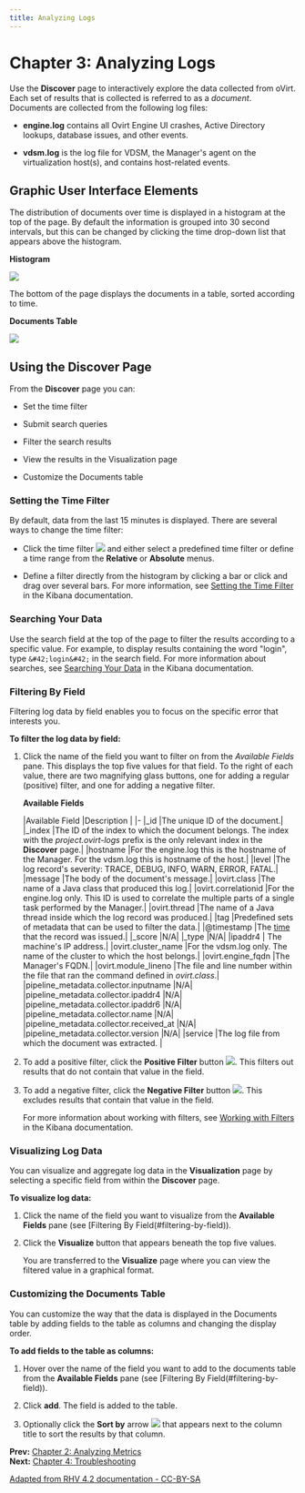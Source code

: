```yaml
---
title: Analyzing Logs
---
```


# Chapter 3: Analyzing Logs

Use the **Discover** page to interactively explore the data collected from oVirt. Each set of results that is collected is referred to as a *document*. Documents are collected from the following log files:

* **engine.log** contains all Ovirt Engine UI crashes, Active Directory lookups, database issues, and other events.

* **vdsm.log** is the log file for VDSM, the Manager's agent on the virtualization host(s), and contains host-related events.

## Graphic User Interface Elements

The distribution of documents over time is displayed in a histogram at the top of the page. By default the information is grouped into 30 second intervals, but this can be changed by clicking the time drop-down list that appears above the histogram.

**Histogram**

![](/images/metrics-user-guide/histogram.png)

The bottom of the page displays the documents in a table, sorted according to time.

**Documents Table**

![](/images/metrics-user-guide/doctable.png)

## Using the Discover Page

From the **Discover** page you can:

* Set the time filter

* Submit search queries

* Filter the search results

* View the results in the Visualization page

* Customize the Documents table

### Setting the Time Filter

By default, data from the last 15 minutes is displayed. There are several ways to change the time filter:

* Click the time filter ![](/images/metrics-user-guide/timefilter.png) and either select a predefined time filter or define a time range from the **Relative** or **Absolute** menus.

* Define a filter directly from the histogram by clicking a bar or click and drag over several bars.
For more information, see [Setting the Time Filter](https://www.elastic.co/guide/en/kibana/4.5/discover.html#set-time-filter) in the Kibana documentation.

### Searching Your Data

Use the search field at the top of the page to filter the results according to a specific value. For example, to display results containing the word "login", type `&#42;login&#42;` in the search field. For more information about searches, see [Searching Your Data](https://www.elastic.co/guide/en/kibana/4.5/discover.html#search) in the Kibana documentation.

### Filtering By Field

Filtering log data by field enables you to focus on the specific error that interests you.

**To filter the log data by field:**

1. Click the name of the field you want to filter on from the *Available Fields* pane. This displays the top five values for that field. To the right of each value, there are two magnifying glass buttons, one for adding a regular (positive) filter, and one for adding a negative filter.

   **Available Fields**

   |Available Field |Description |
   |-
   |_id |The unique ID of the document.|
   |_index |The ID of the index to which the document belongs. The index with the _project.ovirt-logs_ prefix is the only relevant index in the **Discover** page.|
   |hostname |For the engine.log this is the hostname of the Manager. For the vdsm.log this is hostname of the host.|
   |level |The log record's severity: TRACE, DEBUG, INFO, WARN, ERROR, FATAL.|
   |message |The body of the document's message.|
   |ovirt.class |The name of a Java class that produced this log.|
   |ovirt.correlationid |For the engine.log only. This ID is used to correlate the multiple parts of a single task performed by the Manager.|
   |ovirt.thread |The name of a Java thread inside which the log record was produced.|
   |tag |Predefined sets of metadata that can be used to filter the data.|
   |@timestamp |The [time](../Troubleshooting#information-is-missing-from-kibana) that the record was issued.|
   |_score |N/A|
   |_type |N/A|
   |ipaddr4 | The machine's IP address.|
   |ovirt.cluster_name |For the vdsm.log only. The name of the cluster to which the host belongs.|
   |ovirt.engine_fqdn |The Manager's FQDN.|
   |ovirt.module_lineno |The file and line number within the file that ran the command defined in _ovirt.class_.|
   |pipeline_metadata.collector.inputname |N/A|
   |pipeline_metadata.collector.ipaddr4 |N/A|
   |pipeline_metadata.collector.ipaddr6 |N/A|
   |pipeline_metadata.collector.name |N/A|
   |pipeline_metadata.collector.received_at |N/A|
   |pipeline_metadata.collector.version |N/A|
   |service |The log file from which the document was extracted. |

2. To add a positive filter, click the **Positive Filter** button ![](/images/metrics-user-guide/PositiveFilter.png). This filters out results that do not contain that value in the field.

3. To add a negative filter, click the **Negative Filter** button ![](/images/metrics-user-guide/NegativeFilter.png). This excludes results that contain that value in the field.

   For more information about working with filters, see [Working with Filters](https://www.elastic.co/guide/en/kibana/4.5/discover.html#discover-filters) in the Kibana documentation.

### Visualizing Log Data

You can visualize and aggregate log data in the **Visualization** page by selecting a specific field from within the **Discover** page.

**To visualize log data:**

1. Click the name of the field you want to visualize from the **Available Fields** pane (see [Filtering By Field(#filtering-by-field)).

2. Click the **Visualize** button that appears beneath the top five values.

   You are transferred to the **Visualize** page where you can view the filtered value in a graphical format.

### Customizing the Documents Table

You can customize the way that the data is displayed in the Documents table by adding fields to the table as columns and changing the display order.

**To add fields to the table as columns:**

1. Hover over the name of the field you want to add to the documents table from the **Available Fields** pane (see [Filtering By Field(#filtering-by-field)).

2. Click **add**. The field is added to the table.

3. Optionally click the **Sort by** arrow ![](/images/metrics-user-guide/arrow.png) that appears next to the column title to sort the results by that column.

**Prev:** [Chapter 2: Analyzing Metrics](../analyzing_metrics)<br>
**Next:** [Chapter 4: Troubleshooting](../Troubleshooting)

[Adapted from RHV 4.2 documentation - CC-BY-SA](https://access.redhat.com/documentation/en-us/red_hat_virtualization/4.2/html/metrics_store_user_guide/chap-logs)
